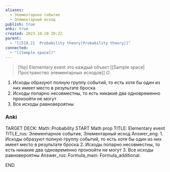 ```yaml
---
aliases:
  - Элементарное событие
  - Элементарный исход
publish: true
anki: true
created: 2023-10-20 20:22
parent:
  - "[[519.21  Probability theory|Probability theory]]"
connected:
  - "[[Sample space]]"
---
```


> [!tip] Elementary event
это каждый объект [[Sample space|Пространство элементарных исходов]]  $\Omega$.

1. Исходы образуют полную группу событий, то есть хотя бы один из них имеет место в результате броска
2. Исходы попарно несовместны, то есть никакие два одновременно произойти не могут
3. Все исходы равновероятны



### Anki
TARGET DECK: Math::Probability
START
Math prop
TITLE: Elementary event
TITLE_rus: Элементарное событие, Элементарный исход
Answer_eng: 1. Исходы образуют полную группу событий, то есть хотя бы один из них имеет место в результате броска
2. Исходы попарно несовместны, то есть никакие два одновременно произойти не могут
3. Все исходы равновероятны
Answer_rus: 
Formula_main: 
Formula_additional:
<!--ID: 1697972298100-->
END